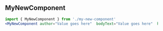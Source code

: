 ## MyNewComponent

```jsx
import { MyNewComponent } from './my-new-component'
<MyNewComponent author="Value goes here"  bodyText="Value goes here"  heading="Value goes here"  />
```
